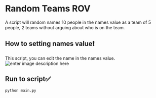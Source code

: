 # Random Teams ROV
A script will random names 10 people in the names value as a team of 5 people, 2 teams without arguing about who is on the team.

## How to setting names value❗
This script, you can edit the name in the names value.
![enter image description here](https://cdn.discordapp.com/attachments/970584973633552385/1085223053014863913/code.png)

## Run to script✅
```bash
python main.py
```
